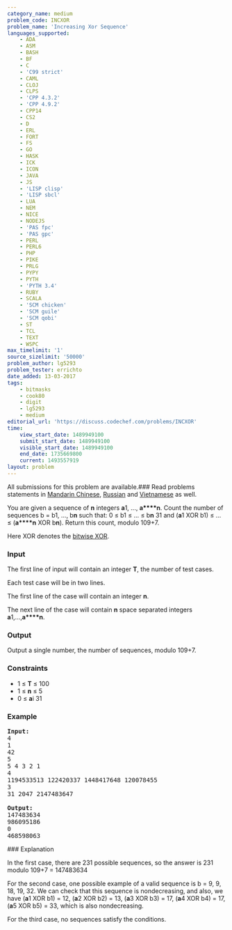 ```yaml
---
category_name: medium
problem_code: INCXOR
problem_name: 'Increasing Xor Sequence'
languages_supported:
    - ADA
    - ASM
    - BASH
    - BF
    - C
    - 'C99 strict'
    - CAML
    - CLOJ
    - CLPS
    - 'CPP 4.3.2'
    - 'CPP 4.9.2'
    - CPP14
    - CS2
    - D
    - ERL
    - FORT
    - FS
    - GO
    - HASK
    - ICK
    - ICON
    - JAVA
    - JS
    - 'LISP clisp'
    - 'LISP sbcl'
    - LUA
    - NEM
    - NICE
    - NODEJS
    - 'PAS fpc'
    - 'PAS gpc'
    - PERL
    - PERL6
    - PHP
    - PIKE
    - PRLG
    - PYPY
    - PYTH
    - 'PYTH 3.4'
    - RUBY
    - SCALA
    - 'SCM chicken'
    - 'SCM guile'
    - 'SCM qobi'
    - ST
    - TCL
    - TEXT
    - WSPC
max_timelimit: '1'
source_sizelimit: '50000'
problem_author: lg5293
problem_tester: errichto
date_added: 13-03-2017
tags:
    - bitmasks
    - cook80
    - digit
    - lg5293
    - medium
editorial_url: 'https://discuss.codechef.com/problems/INCXOR'
time:
    view_start_date: 1489949100
    submit_start_date: 1489949100
    visible_start_date: 1489949100
    end_date: 1735669800
    current: 1493557919
layout: problem
---
```

All submissions for this problem are available.###  Read problems statements in [Mandarin Chinese](http://www.codechef.com/download/translated/COOK80/mandarin/INCXOR.pdf), [Russian](http://www.codechef.com/download/translated/COOK80/russian/INCXOR.pdf) and [Vietnamese](http://www.codechef.com/download/translated/COOK80/vietnamese/INCXOR.pdf) as well.

 You are given a sequence of **n** integers **a**1, ..., **a****n**. Count the number of sequences b = b1, ..., b**n** such that: 0 ≤ b1 ≤ ... ≤ b**n** 31 and (**a**1 XOR b1) ≤ … ≤ (**a****n** XOR b**n**). Return this count, modulo 109+7.

Here XOR denotes the [bitwise XOR](https://en.wikipedia.org/wiki/Bitwise_operation#XOR).

### Input

The first line of input will contain an integer **T**, the number of test cases.

Each test case will be in two lines.

The first line of the case will contain an integer **n**.

The next line of the case will contain **n** space separated integers **a**1,...,**a****n**.

### Output

Output a single number, the number of sequences, modulo 109+7.

### Constraints

- 1 ≤ **T** ≤ 100
- 1 ≤ **n** ≤ 5
- 0 ≤ **a**i 31

### Example

<pre>
<b>Input: </b>
4
1
42
5
5 4 3 2 1
4
1194533513 122420337 1448417648 120078455
3
31 2047 2147483647

<b>Output:</b>
147483634
986095186
0
468598063
</pre>### Explanation

In the first case, there are 231 possible sequences, so the answer is 231 modulo 109+7 = 147483634

For the second case, one possible example of a valid sequence is b = 9, 9, 18, 19, 32. We can check that this sequence is nondecreasing, and also, we have (**a**1 XOR b1) = 12, (**a**2 XOR b2) = 13, (**a**3 XOR b3) = 17, (**a**4 XOR b4) = 17, (**a**5 XOR b5) = 33, which is also nondecreasing.

For the third case, no sequences satisfy the conditions.

